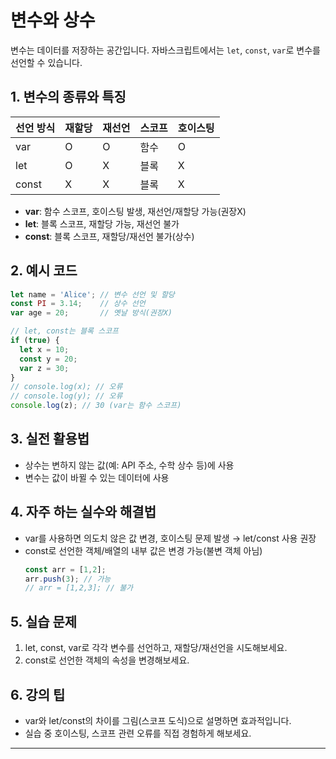 # 변수와 상수

변수는 데이터를 저장하는 공간입니다. 자바스크립트에서는 `let`, `const`, `var`로 변수를 선언할 수 있습니다.

## 1. 변수의 종류와 특징
| 선언 방식 | 재할당 | 재선언 | 스코프      | 호이스팅 |
|-----------|--------|--------|-------------|----------|
| var       | O      | O      | 함수        | O        |
| let       | O      | X      | 블록        | X        |
| const     | X      | X      | 블록        | X        |

- **var**: 함수 스코프, 호이스팅 발생, 재선언/재할당 가능(권장X)
- **let**: 블록 스코프, 재할당 가능, 재선언 불가
- **const**: 블록 스코프, 재할당/재선언 불가(상수)

## 2. 예시 코드
```javascript
let name = 'Alice'; // 변수 선언 및 할당
const PI = 3.14;    // 상수 선언
var age = 20;       // 옛날 방식(권장X)

// let, const는 블록 스코프
if (true) {
  let x = 10;
  const y = 20;
  var z = 30;
}
// console.log(x); // 오류
// console.log(y); // 오류
console.log(z); // 30 (var는 함수 스코프)
```

## 3. 실전 활용법
- 상수는 변하지 않는 값(예: API 주소, 수학 상수 등)에 사용
- 변수는 값이 바뀔 수 있는 데이터에 사용

## 4. 자주 하는 실수와 해결법
- var를 사용하면 의도치 않은 값 변경, 호이스팅 문제 발생 → let/const 사용 권장
- const로 선언한 객체/배열의 내부 값은 변경 가능(불변 객체 아님)
  ```javascript
  const arr = [1,2];
  arr.push(3); // 가능
  // arr = [1,2,3]; // 불가
  ```

## 5. 실습 문제
1. let, const, var로 각각 변수를 선언하고, 재할당/재선언을 시도해보세요.
2. const로 선언한 객체의 속성을 변경해보세요.

## 6. 강의 팁
- var와 let/const의 차이를 그림(스코프 도식)으로 설명하면 효과적입니다.
- 실습 중 호이스팅, 스코프 관련 오류를 직접 경험하게 해보세요.

---
